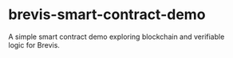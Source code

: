 # brevis-smart-contract-demo
A simple smart contract demo exploring blockchain and verifiable logic for Brevis.
